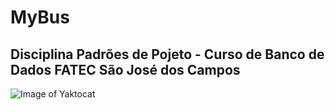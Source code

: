 # MyBus
## Disciplina Padrões de Pojeto - Curso de Banco de Dados FATEC São José dos Campos

![Image of Yaktocat](https://octodex.github.com/images/yaktocat.png)
